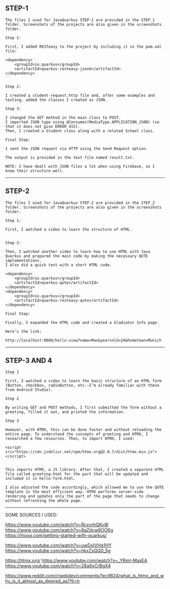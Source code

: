 STEP-1
---------------------------------------------------------------------------------------------------------------------------------------------------
    The files I used for JavaQuarkus STEP-1 are provided in the STEP_1 folder. Screenshots of the projects are also given in the screenshots folder.

    Step 1:

    First, I added RESTeasy to the project by including it in the pom.xml file:

    <dependency>
        <groupId>io.quarkus</groupId>
        <artifactId>quarkus-resteasy-jsonb</artifactId>
    </dependency>


    Step 2:

    I created a student-request.http file and, after some examples and testing, added the classes I created as JSON.

    Step 3:

    I changed the GET method in the main class to POST.
    I imported JSON type using @Consumes(MediaType.APPLICATION_JSON) (so that it does not give ERROR 415).
    Then, I created a Student class along with a related School class.

    Final Step:

    I sent the JSON request via HTTP using the Send Request option.

    The output is provided in the text file named result.txt.

    NOTE: I have dealt with JSON files a lot when using Firebase, so I know their structure well.
---------------------------------------------------------------------------------------------------------------------------------------------------
STEP-2
---------------------------------------------------------------------------------------------------------------------------------------------------
	The files I used for JavaQuarkus STEP-2 are provided in the STEP_2 folder. Screenshots of the projects are also given in the screenshots folder.
	
	Step 1:
	
	First, I watched a video to learn the structure of HTML.
	
	
	Step 2:
	
	Then, I watched another video to learn how to use HTML with Java Quarkus and prepared the main code by making the necessary QUTE implementations. 
	I also did a quick test with a short HTML code.
	
	<dependency>
		<groupId>io.quarkus</groupId>
		<artifactId>quarkus-qute</artifactId>
	</dependency>
	<dependency>
		<groupId>io.quarkus</groupId>
		<artifactId>quarkus-resteasy-qute</artifactId>
	</dependency>
	
	Final Step:
	
	Finally, I expanded the HTML code and created a Gladiator Info page.
	
	Here’s the link:
	
	http://localhost:8080/hello-view?name=Max&yearsold=24&hometown=Munich
---------------------------------------------------------------------------------------------------------------------------------------------------
STEP-3 AND 4
---------------------------------------------------------------------------------------------------------------------------------------------------
	Step 1
	
	First, I watched a video to learn the basic structure of an HTML form (Button, checkbox, radioButton, etc.—I’m already familiar with these from Android Studio).
	
	Step 2
	
	By writing GET and POST methods, I first submitted the form without a greeting, filled it out, and printed the information.
	
	Step 3
	
	However, with HTMX, this can be done faster and without reloading the entire page. To understand the concepts of greeting and HTMX, I researched a few resources. Then, to import HTMX, I used:
	
	<script src="https://cdn.jsdelivr.net/npm/htmx.org@2.0.7/dist/htmx.min.js"></script>
	
	
	This imports HTMX, a JS library. After that, I created a separate HTML file called greeting.html for the part that will be updated and included it in hello-form.html.
	
	I also adjusted the code accordingly, which allowed me to use the QUTE template in the most efficient way. HTMX performs server-side rendering and updates only the part of the page that needs to change without refreshing the whole page.
---------------------------------------------------------------------------------------------------------------------------------------------------
SOME SOURCES I USED:

https://www.youtube.com/watch?v=RcxvrhQKv8I
https://www.youtube.com/watch?v=8aZdcw9OO6g
https://jhooq.com/getting-started-with-quarkus/

https://www.youtube.com/watch?v=uwDxIVHg1HY
https://www.youtube.com/watch?v=hkxZxQQ0_5g

https://htmx.org/
https://www.youtube.com/watch?v=_YRmI-MasEA
https://www.youtube.com/watch?v=28a9xCrBgX4

https://www.reddit.com/r/webdev/comments/1ec9824/what_is_htmx_and_why_is_it_almost_as_desired_as/?tl=tr
